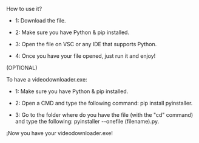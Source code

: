 How to use it?

- 1: Download the file.

- 2: Make sure you have Python & pip installed.

- 3: Open the file on VSC or any IDE that supports Python.

- 4: Once you have your file opened, just run it and enjoy!

(OPTIONAL)

To have a videodownloader.exe:

- 1: Make sure you have Python & pip installed.

- 2: Open a CMD and type the following command: pip install pyinstaller.

- 3: Go to the folder where do you have the file (with the "cd" command) and type the following: pyinstaller --onefile (filename).py.

¡Now you have your videodownloader.exe!
